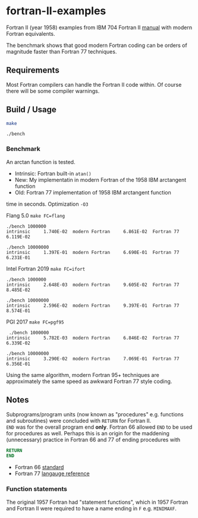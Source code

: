# fortran-II-examples
Fortran II (year 1958) examples from IBM 704 Fortran II 
[manual](archive.computerhistory.org/resources/text/Fortran/102653989.05.01.acc.pdf) 
with modern Fortran equivalents.

The benchmark shows that good modern Fortran coding can be orders of magnitude faster than Fortran 77 techniques.

## Requirements
Most Fortran compilers can handle the Fortran II code within.
Of course there will be some compiler warnings.

## Build / Usage

```sh
make
```

```
./bench
```

### Benchmark
An arctan function is tested.

* Intrinsic:  Fortran built-in `atan()`
* New:        My implementatin in modern Fortran of the 1958 IBM arctangent function
* Old:        Fortran 77 implementation of 1958 IBM arctangent function


time in seconds.   Optimization `-O3`

Flang 5.0   `make FC=flang`

    ./bench 1000000
    intrinsic     1.740E-02  modern Fortran     6.861E-02  Fortran 77      6.119E-02

    ./bench 10000000
    intrinsic     1.397E-01  modern Fortran     6.690E-01  Fortran 77      6.231E-01


Intel Fortran 2019   `make FC=ifort`

    ./bench 1000000
    intrinsic     2.648E-03  modern Fortran     9.605E-02  Fortran 77      8.485E-02
    
    ./bench 10000000
    intrinsic     2.596E-02  modern Fortran     9.397E-01  Fortran 77      8.574E-01

PGI 2017    `make FC=pgf95`

     ./bench 1000000
    intrinsic     5.782E-03  modern Fortran     6.846E-02  Fortran 77      6.339E-02

    ./bench 10000000
    intrinsic     3.290E-02  modern Fortran     7.069E-01  Fortran 77      6.356E-01

Using the same algorithm, modern Fortran 95+ techniques are approximately the same speed as awkward Fortran 77 style coding.

## Notes

Subprograms/program units (now known as "procedures" e.g. functions and subroutines) were concluded with `RETURN` for Fortran II.  
`END` was for the overall program end **only**. 
Fortran 66 allowed `END` to be used for procedures as well.
Perhaps this is an origin for the maddening (unnecessary) practice in Fortran 66 and 77 of ending procedures with
```fortran
RETURN
END
```

* Fortran 66 [standard](http://web.eah-jena.de/~kleine/history/languages/ansi-x3dot9-1966-Fortran66.pdf)
* Fortran 77 [langauge reference](http://physik.uibk.ac.at/hephy/praktikum/fortran_manual.pdf)


### Function statements

The original 1957 Fortran had "statement functions", which in 1957 Fortran and Fortran II were required to have a name ending in `F` e.g. `MINIMAXF`.
